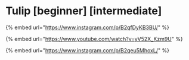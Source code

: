 # Tulip \[beginner] \[intermediate]

{% embed url="https://www.instagram.com/p/B2qfDyKB3BU/" %}

{% embed url="https://www.youtube.com/watch?v=yV52X_Kzm9U" %}

{% embed url="https://www.instagram.com/p/B2qeu5MhoxL/" %}

##
